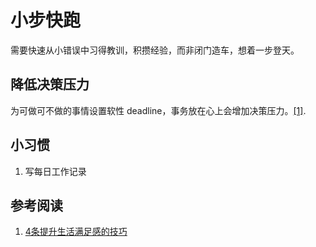 # 小步快跑


需要快速从小错误中习得教训，积攒经验，而非闭门造车，想着一步登天。

## 降低决策压力

为可做可不做的事情设置软性 deadline，事务放在心上会增加决策压力。[[1]](#参考阅读).




## 小习惯

1. 写每日工作记录

## 参考阅读

1. [4条提升生活满足感的技巧](https://mp.weixin.qq.com/s/93O7-nmm4uCTEWTiqMTDlw)
